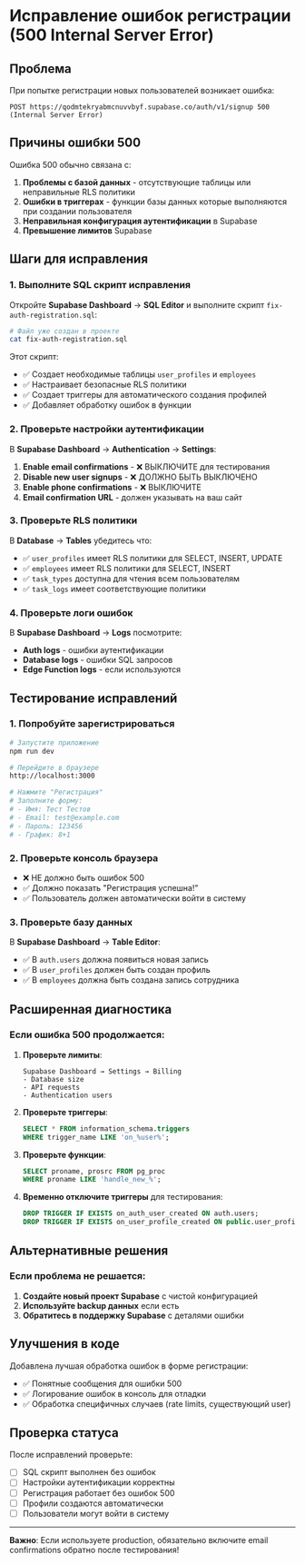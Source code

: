 # Исправление ошибок регистрации (500 Internal Server Error)

## Проблема
При попытке регистрации новых пользователей возникает ошибка:
```
POST https://qodmtekryabmcnuvvbyf.supabase.co/auth/v1/signup 500 (Internal Server Error)
```

## Причины ошибки 500

Ошибка 500 обычно связана с:
1. **Проблемы с базой данных** - отсутствующие таблицы или неправильные RLS политики
2. **Ошибки в триггерах** - функции базы данных которые выполняются при создании пользователя
3. **Неправильная конфигурация аутентификации** в Supabase
4. **Превышение лимитов** Supabase

## Шаги для исправления

### 1. Выполните SQL скрипт исправления

Откройте **Supabase Dashboard** → **SQL Editor** и выполните скрипт `fix-auth-registration.sql`:

```bash
# Файл уже создан в проекте
cat fix-auth-registration.sql
```

Этот скрипт:
- ✅ Создает необходимые таблицы `user_profiles` и `employees`  
- ✅ Настраивает безопасные RLS политики
- ✅ Создает триггеры для автоматического создания профилей
- ✅ Добавляет обработку ошибок в функции

### 2. Проверьте настройки аутентификации

В **Supabase Dashboard** → **Authentication** → **Settings**:

1. **Enable email confirmations** - ❌ ВЫКЛЮЧИТЕ для тестирования
2. **Disable new user signups** - ❌ ДОЛЖНО БЫТЬ ВЫКЛЮЧЕНО  
3. **Enable phone confirmations** - ❌ ВЫКЛЮЧИТЕ
4. **Email confirmation URL** - должен указывать на ваш сайт

### 3. Проверьте RLS политики

В **Database** → **Tables** убедитесь что:
- ✅ `user_profiles` имеет RLS политики для SELECT, INSERT, UPDATE
- ✅ `employees` имеет RLS политики для SELECT, INSERT  
- ✅ `task_types` доступна для чтения всем пользователям
- ✅ `task_logs` имеет соответствующие политики

### 4. Проверьте логи ошибок

В **Supabase Dashboard** → **Logs** посмотрите:
- **Auth logs** - ошибки аутентификации
- **Database logs** - ошибки SQL запросов  
- **Edge Function logs** - если используются

## Тестирование исправлений

### 1. Попробуйте зарегистрироваться
```bash
# Запустите приложение
npm run dev

# Перейдите в браузере
http://localhost:3000

# Нажмите "Регистрация"
# Заполните форму:
# - Имя: Тест Тестов
# - Email: test@example.com  
# - Пароль: 123456
# - График: 8+1
```

### 2. Проверьте консоль браузера
- ❌ НЕ должно быть ошибок 500
- ✅ Должно показать "Регистрация успешна!"
- ✅ Пользователь должен автоматически войти в систему

### 3. Проверьте базу данных
В **Supabase Dashboard** → **Table Editor**:
- ✅ В `auth.users` должна появиться новая запись
- ✅ В `user_profiles` должен быть создан профиль
- ✅ В `employees` должна быть создана запись сотрудника

## Расширенная диагностика

### Если ошибка 500 продолжается:

1. **Проверьте лимиты**:
   ```
   Supabase Dashboard → Settings → Billing
   - Database size
   - API requests  
   - Authentication users
   ```

2. **Проверьте триггеры**:
   ```sql
   SELECT * FROM information_schema.triggers 
   WHERE trigger_name LIKE 'on_%user%';
   ```

3. **Проверьте функции**:
   ```sql
   SELECT proname, prosrc FROM pg_proc 
   WHERE proname LIKE 'handle_new_%';
   ```

4. **Временно отключите триггеры** для тестирования:
   ```sql
   DROP TRIGGER IF EXISTS on_auth_user_created ON auth.users;
   DROP TRIGGER IF EXISTS on_user_profile_created ON public.user_profiles;
   ```

## Альтернативные решения

### Если проблема не решается:

1. **Создайте новый проект Supabase** с чистой конфигурацией
2. **Используйте backup данных** если есть
3. **Обратитесь в поддержку Supabase** с деталями ошибки

## Улучшения в коде

Добавлена лучшая обработка ошибок в форме регистрации:
- ✅ Понятные сообщения для ошибки 500
- ✅ Логирование ошибок в консоль для отладки  
- ✅ Обработка специфичных случаев (rate limits, существующий user)

## Проверка статуса

После исправлений проверьте:
- [ ] SQL скрипт выполнен без ошибок
- [ ] Настройки аутентификации корректны
- [ ] Регистрация работает без ошибок 500
- [ ] Профили создаются автоматически
- [ ] Пользователи могут войти в систему

---

**Важно**: Если используете production, обязательно включите email confirmations обратно после тестирования! 
